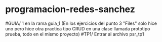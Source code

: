 # programacion-redes-sanchez

#GUIA/ 1 en la rama guia_1 (En los ejercicios del punto 3 "Files" solo hice uno pero hice otra practica tipo CRUD en una clase llamada prototipo prueba, todo en el mismo proyecto)
#TP1/ Entrar al archivo psr_tp1
